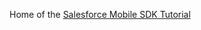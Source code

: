 Home of the [Salesforce Mobile SDK Tutorial](https://ccoenraets.github.io/salesforce-mobile-sdk-tutorial/)
